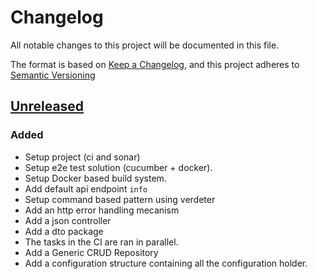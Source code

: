 # Changelog

All notable changes to this project will be documented in this file.

The format is based on [Keep a Changelog](https://keepachangelog.com/en/1.0.0/),
and this project adheres to [Semantic Versioning](https://semver.org/spec/v2.0.0.html)

## [Unreleased]

### Added

- Setup project (ci and sonar)
- Setup e2e test solution (cucumber + docker).
- Setup Docker based build system.
- Add default api endpoint `info`
- Setup command based pattern using verdeter
- Add an http error handling mecanism
- Add a json controller
- Add a dto package
- The tasks in the CI are ran in parallel.
- Add a Generic CRUD Repository
- Add a configuration structure containing all the configuration holder.

[unreleased]: https://github.com/ditrit/badaas/blob/main/changelog.md#unreleased